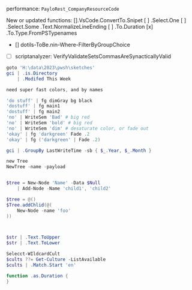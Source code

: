 performance: `PayloRest_CompanyResourceCode`


New or updated functions: 
[].VsCode.ConvertTo.Snipet 
[ ] .Select.One 
[ ] .Select.Some 
.Text.NormalizeLineEnding 
[ ] .To.Duration 
[x] .To.Type.FromPSTypenames 
- [] dotils-ToBe.nin-Where-FilterByGroupChoice

- [ ] scriptanalyzer: VerifyValidateSetsCommasAreSynacticallyValid

```ps1
goto 'H:\data\2023\pwsh\sketches'
gci | .is.Directory
    | .Modifed This Week

need super fast colors, and by names

'do stuff' | fg dimGray bg black
'dostuff' | fg main1
'dostuff' | fg main2
'no' | WriteSem 'Bad' # big red 
'no' | WriteSem 'bold' # big red 
'no' | WriteSem 'dim' # desaturate color, or fade out
'okay' | fg 'darkgreen' Fade .2
'okay' | fg ('darkgreen' | Fade .2)
```


```ps1
gci | .GroupBy LastWriteTime -sb { $_.Year, $_.Month }

new Tree
NewTree -name -payload


$tree = New-Node 'Name' -Data $Null
    | Add-Node -Name 'child1', 'child2'

$tree = @()
$Tree.addChlid(@(
    New-Node -name 'foo'
))



$str | .Text.ToUpper
$str | .Text.ToLower
```


```ps1
Selecct-WIldcardCult
$cults ??= Get-Culture -ListAvailable
$cults | .Match.Start 'en'

function .as.Duration { 
}


```